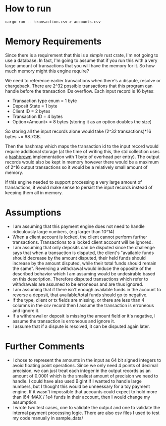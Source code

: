 # How to run

```
cargo run -- transaction.csv > accounts.csv
```

# Memory Requirements

Since there is a requirement that this is a _simple_ rust crate, I'm not going to use a database. In fact, I'm going to assume that if you run this with a very large amount of transactions that you will have the memory for it. So how much memory might this engine require?

We need to reference earlier transactions when there's a dispute, resolve or chargeback. There are 2^32 possible transactions that this program can handle before the transaction IDs overflow. Each input record is 16 bytes:

- Transaction type enum = 1 byte
- Deposit State = 1 byte
- Client ID = 2 bytes
- Transaction ID = 4 bytes
- Option&lt;Amount&gt; = 8 bytes (storing it as an option doubles the size)

So storing all the input records alone would take (2^32 transactions)\*16 bytes ~= 68.7GB.

Then the hashmap which maps the transaction id to the input record would require additional storage (at the time of writing this, the std collection uses a [hashbrown](https://github.com/rust-lang/hashbrown) implementation with 1 byte of overhead per entry). The output records would also be kept in memory however there would be a maximum of 2^16 output transactions so it would be a relatively small amount of memory.

If this engine needed to support processing a very large amount of transactions, it would make sense to persist the input records instead of keeping them all in memory.

# Assumptions

- I am assuming that this payment engine does not need to handle ridiculously large numbers, (e.g larger than 10^14)
- When a client account is locked, the client cannot perform further transactions. Transactions to a locked client account will be ignored.
- I am assuming that only deposits can be disputed since the challenge says that when a transaction is disputed, the client's "available funds should decrease by the amount disputed, their held funds should increase by the amount disputed, while their total funds should remain the same". Reversing a withdrawal would induce the opposite of the described behavior which I am assuming would be undesirable based on this description. Therefore disputed transactions which refer to withdrawals are assumed to be erroneous and are thus ignored.
- I am assuming that if there isn't enough available funds in the account to reverse a deposit, that available/total funds should go to negative.
- If the type, client or tx fields are missing, or there are less than 4 columns in the csv record then I assume the transaction is erroneous and ignore it.
- If a withdrawal or deposit is missing the amount field or it's negative, I assume the transaction is erroneous and ignore it.
- I assume that if a dispute is resolved, it can be disputed again later.

# Further Comments

- I chose to represent the amounts in the input as 64 bit signed integers to avoid floating point operations. Since we only need 4 points of decimal precision, we can just treat each integer in the output records as an amount of 0.0001 which is the smallest amount of precision we need to handle. I could have also used BigInt if I wanted to handle large numbers, but I thought this would be unneessary for a toy payment engine. If it wasn't impossible that accounts could expect to hold more than i64::MAX / 1e4 funds in their account, then I would change my assumption.
- I wrote two test cases, one to validate the output and one to validate the internal payment processing logic. There are also csv files I used to test my code manually in sample_data/
